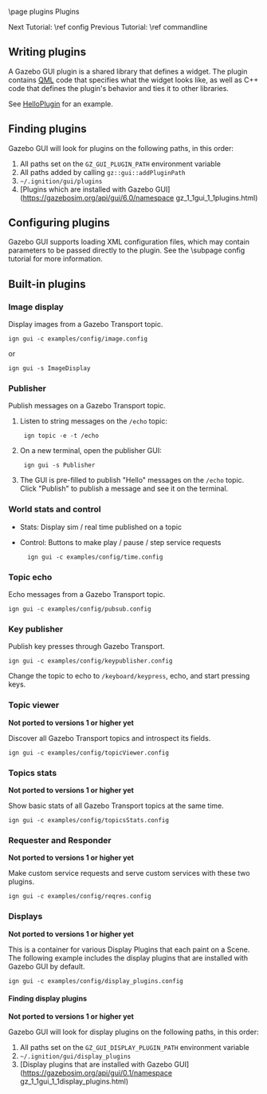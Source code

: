 \page plugins Plugins

Next Tutorial: \ref config
Previous Tutorial: \ref commandline

## Writing plugins

A Gazebo GUI plugin is a shared library that defines a widget.
The plugin contains [QML](https://doc.qt.io/qt-5/qtqml-index.html)
code that specifies what the widget looks like, as well as C++ code
that defines the plugin's behavior and ties it to other libraries.

See [HelloPlugin](https://github.com/gazebosim/gz-gui/blob/main/examples/plugin/hello_plugin/)
for an example.

## Finding plugins

Gazebo GUI will look for plugins on the following paths, in this order:

1. All paths set on the `GZ_GUI_PLUGIN_PATH` environment variable
2. All paths added by calling `gz::gui::addPluginPath`
3. `~/.ignition/gui/plugins`
4. [Plugins which are installed with Gazebo GUI](https://gazebosim.org/api/gui/6.0/namespace gz_1_1gui_1_1plugins.html)

## Configuring plugins

Gazebo GUI supports loading XML configuration files, which may contain
parameters to be passed directly to the plugin. See the \subpage config
tutorial for more information.

## Built-in plugins

### Image display

Display images from a Gazebo Transport topic.

    ign gui -c examples/config/image.config

or

    ign gui -s ImageDisplay

### Publisher

Publish messages on a Gazebo Transport topic.

1. Listen to string messages on the `/echo` topic:

        ign topic -e -t /echo

2. On a new terminal, open the publisher GUI:

        ign gui -s Publisher

3. The GUI is pre-filled to publish "Hello" messages on the `/echo` topic.
   Click "Publish" to publish a message and see it on the terminal.

### World stats and control

* Stats: Display sim / real time published on a topic
* Control: Buttons to make play / pause / step service requests

        ign gui -c examples/config/time.config

### Topic echo

Echo messages from a Gazebo Transport topic.

    ign gui -c examples/config/pubsub.config

### Key publisher

Publish key presses through Gazebo Transport.

    ign gui -c examples/config/keypublisher.config

Change the topic to echo to `/keyboard/keypress`, echo, and start pressing keys.

### Topic viewer

**Not ported to versions 1 or higher yet**

Discover all Gazebo Transport topics and introspect its fields.

    ign gui -c examples/config/topicViewer.config

### Topics stats

**Not ported to versions 1 or higher yet**

Show basic stats of all Gazebo Transport topics at the same time.

    ign gui -c examples/config/topicsStats.config

### Requester and Responder

**Not ported to versions 1 or higher yet**

Make custom service requests and serve custom services with these two
plugins.

    ign gui -c examples/config/reqres.config

### Displays

**Not ported to versions 1 or higher yet**

This is a container for various Display Plugins that each paint on a Scene.
The following example includes the display plugins that are installed with
Gazebo GUI by default.

    ign gui -c examples/config/display_plugins.config

#### Finding display plugins

**Not ported to versions 1 or higher yet**

Gazebo GUI will look for display plugins on the following paths, in this
order:

1. All paths set on the `GZ_GUI_DISPLAY_PLUGIN_PATH` environment variable
2. `~/.ignition/gui/display_plugins`
3. [Display plugins that are installed with Gazebo GUI](https://gazebosim.org/api/gui/0.1/namespace gz_1_1gui_1_1display_plugins.html)
